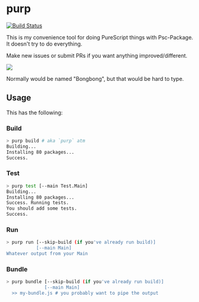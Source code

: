 # purp

[![Build Status](https://travis-ci.org/justinwoo/purp.svg?branch=master)](https://travis-ci.org/justinwoo/purp)

This is my convenience tool for doing PureScript things with Psc-Package. It doesn't try to do everything.

Make new issues or submit PRs if you want anything improved/different.

![](https://i.imgur.com/L6lArMv.jpg)

Normally would be named "Bongbong", but that would be hard to type.

## Usage

This has the following:

### Build

```sh
> purp build # aka `purp` atm
Building...
Installing 80 packages...
Success.
```

### Test

```sh
> purp test [--main Test.Main]
Building...
Installing 80 packages...
Success. Running tests.
You should add some tests.
Success.
```

### Run

```sh
> purp run [--skip-build (if you've already run build)]
           [--main Main]
Whatever output from your Main
```

### Bundle

```sh
> purp bundle [--skip-build (if you've already run build)]
              [--main Main]
  >> my-bundle.js # you probably want to pipe the output
```
